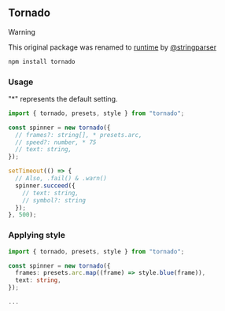 ## Tornado
> [!WARNING]
> This original package was renamed to [runtime](https://www.npmjs.com/package/runtime) by [@stringparser](https://github.com/stringparser)

```bash
npm install tornado
```

### Usage
"*" represents the default setting.
```typescript
import { tornado, presets, style } from "tornado";

const spinner = new tornado({
  // frames?: string[], * presets.arc,
  // speed?: number, * 75
  // text: string,
});

setTimeout(() => {
  // Also, .fail() & .warn()
  spinner.succeed({
    // text: string,
    // symbol?: string
  });
}, 500);
```
### Applying style
```typescript
import { tornado, presets, style } from "tornado";

const spinner = new tornado({
  frames: presets.arc.map((frame) => style.blue(frame)),
  text: string,
});

...
